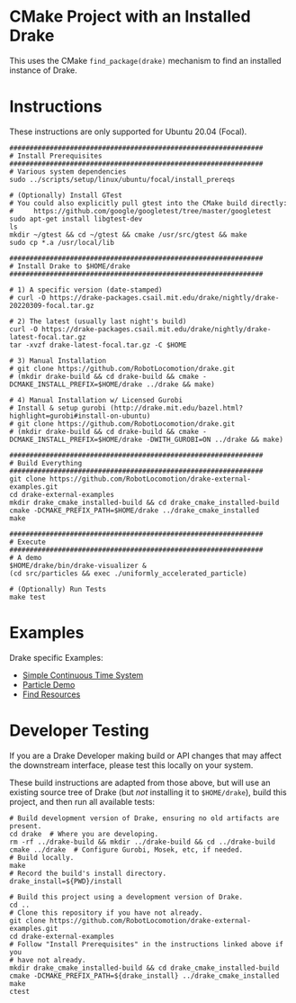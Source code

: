 # CMake Project with an Installed Drake

This uses the CMake `find_package(drake)` mechanism to find an installed instance of Drake.

# Instructions

These instructions are only supported for Ubuntu 20.04 (Focal).

```shell
###############################################################
# Install Prerequisites
###############################################################
# Various system dependencies
sudo ../scripts/setup/linux/ubuntu/focal/install_prereqs

# (Optionally) Install GTest
# You could also explicitly pull gtest into the CMake build directly:
#     https://github.com/google/googletest/tree/master/googletest
sudo apt-get install libgtest-dev
ls
mkdir ~/gtest && cd ~/gtest && cmake /usr/src/gtest && make
sudo cp *.a /usr/local/lib

###############################################################
# Install Drake to $HOME/drake
###############################################################

# 1) A specific version (date-stamped)
# curl -O https://drake-packages.csail.mit.edu/drake/nightly/drake-20220309-focal.tar.gz

# 2) The latest (usually last night's build)
curl -O https://drake-packages.csail.mit.edu/drake/nightly/drake-latest-focal.tar.gz
tar -xvzf drake-latest-focal.tar.gz -C $HOME

# 3) Manual Installation
# git clone https://github.com/RobotLocomotion/drake.git
# (mkdir drake-build && cd drake-build && cmake -DCMAKE_INSTALL_PREFIX=$HOME/drake ../drake && make)

# 4) Manual Installation w/ Licensed Gurobi
# Install & setup gurobi (http://drake.mit.edu/bazel.html?highlight=gurobi#install-on-ubuntu)
# git clone https://github.com/RobotLocomotion/drake.git
# (mkdir drake-build && cd drake-build && cmake -DCMAKE_INSTALL_PREFIX=$HOME/drake -DWITH_GUROBI=ON ../drake && make)

###############################################################
# Build Everything
###############################################################
git clone https://github.com/RobotLocomotion/drake-external-examples.git
cd drake-external-examples
mkdir drake_cmake_installed-build && cd drake_cmake_installed-build
cmake -DCMAKE_PREFIX_PATH=$HOME/drake ../drake_cmake_installed
make

###############################################################
# Execute
###############################################################
# A demo
$HOME/drake/bin/drake-visualizer &
(cd src/particles && exec ./uniformly_accelerated_particle)

# (Optionally) Run Tests
make test
```

# Examples

Drake specific Examples:

* [Simple Continuous Time System](src/simple_continuous_time_system/README.md)
* [Particle Demo](src/particles/README.md)
* [Find Resources](src/find_resource/README.md)

# Developer Testing

If you are a Drake Developer making build or API changes that may affect the
downstream interface, please test this locally on your system.

These build instructions are adapted from those above, but will use an existing
source tree of Drake (but *not* installing it to `$HOME/drake`),
build this project, and then run all available tests:

```shell
# Build development version of Drake, ensuring no old artifacts are present.
cd drake  # Where you are developing.
rm -rf ../drake-build && mkdir ../drake-build && cd ../drake-build
cmake ../drake  # Configure Gurobi, Mosek, etc, if needed.
# Build locally.
make
# Record the build's install directory.
drake_install=${PWD}/install

# Build this project using a development version of Drake.
cd ..
# Clone this repository if you have not already.
git clone https://github.com/RobotLocomotion/drake-external-examples.git
cd drake-external-examples
# Follow "Install Prerequisites" in the instructions linked above if you
# have not already.
mkdir drake_cmake_installed-build && cd drake_cmake_installed-build
cmake -DCMAKE_PREFIX_PATH=${drake_install} ../drake_cmake_installed
make
ctest
```
